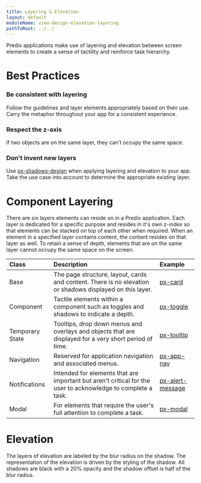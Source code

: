 ```yaml
---
title: Layering & Elevation
layout: default
moduleName: view-design-elevation-layering
pathToRoot: ../../
---
```


Predix applications make use of layering and elevation between screen elements to create a sense of tactility and reinforce task hierarchy.

# Best Practices
### Be consistent with layering
Follow the guidelines and layer elements appropriately based on their use. Carry the metaphor throughout your app for a consistent experience.


### Respect the z-axis
If two objects are on the same layer, they can't occupy the same space.


### Don't invent new layers
Use [px-shadows-design](#/css/px-shadows-design) when applying layering and elevation to your app. Take the use case into account to determine the appropriate existing layer.

# Component Layering
There are six layers elements can reside on in a Predix application. Each layer is dedicated for a specific purpose and resides in it's own z-index so that elements can be stacked on top of each other when required.
When an element in a specified layer contains content, the content resides on that layer as well. To retain a sense of depth, elements that are on the same layer cannot occupy the same space on the screen.

<catalog-picture img-src="../../img/guidelines/design/elevation-layering/layering" img-alt="Layering"></catalog-picture>


| Class | Description | Example |
| :---- | :---------- | :------ |
Base | The page structure, layout, cards and content. There is no elevation or shadows displayed on this layer. | [px-card](#/components/px-card) |
Component | Tactile elements within a component such as toggles and shadows to indicate a depth. | [px-toggle](#/components/px-toggle) |
Temporary State | Tooltips, drop down menus and overlays and objects that are displayed for a very short period of time. | [px-tooltip](#/components/px-tooltip) |
Navigation | Reserved for application navigation and associated menus. | [px-app-nav](#/components/px-app-nav) |
Notifications | Intended for elements that are important but aren't critical for the user to acknowledge to complete a task. | [px-alert-message](#/components/px-alert-message) |
Modal | For elements that require the user's full attention to complete a task. | [px-modal](#/components/px-modal) |



# Elevation
The layers of elevation are labeled by the blur radius on the shadow. The representation of the elevation is driven by the styling of the shadow. All shadows are black with a 20% opacity and the shadow offset is half of the blur radius.

<catalog-picture img-src="../../img/guidelines/design/elevation-layering/shadow_scale" img-alt="shadow scale"></catalog-picture>

